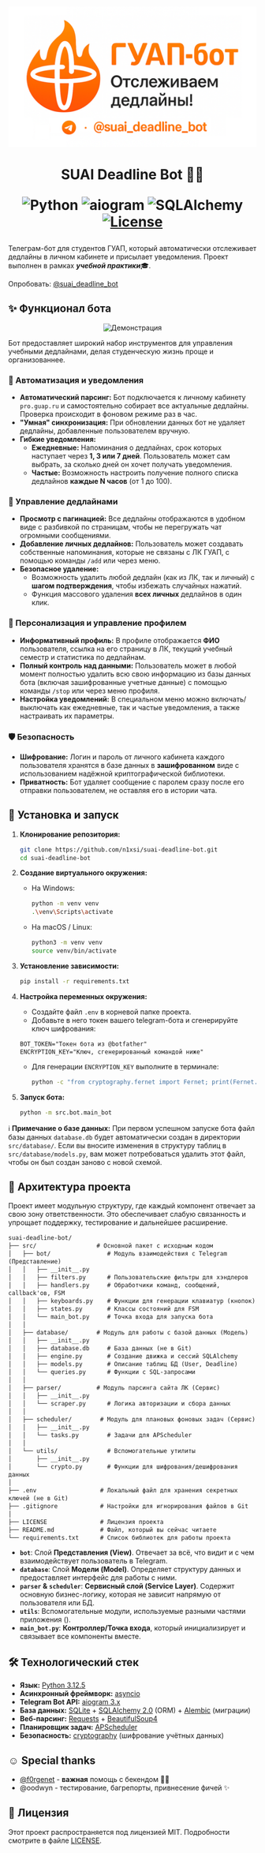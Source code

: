 <h1 align="center">
  <img src="resources/images/preview.png" align="top" alt="Logo">
</h1>

<h1 align="center">
    
  SUAI Deadline Bot 🤖🔥

  ![Python](https://custom-icon-badges.demolab.com/badge/3.10+-ff480d?logo=pythonn&label=Python&labelColor=242523&style=for-the-badge)
  ![aiogram](https://img.shields.io/badge/aiogram-3.x-ff480d?style=for-the-badge&logo=telegram&labelColor=242523)
  ![SQLAlchemy](https://custom-icon-badges.demolab.com/badge/2.0-ff480d?logo=sqlalchemy&label=SQLAlchemy&labelColor=242523&style=for-the-badge)
  [![License](https://custom-icon-badges.demolab.com/badge/MIT-ff480d?logo=law&label=License&labelColor=242523&style=for-the-badge)](LICENSE)
  
</h1>

Телеграм-бот для студентов ГУАП, который автоматически отслеживает дедлайны в личном кабинете и присылает уведомления. Проект выполнен в рамках <b><i>учебной практики</i></b>🎓.

Опробовать: [@suai_deadline_bot](https://t.me/suai_deadline_bot)

## ✨ Функционал бота

<div align="center">
  
  ![Демонстрация](https://i.imgur.com/98pM8ZA.gif)

</div>

Бот предоставляет широкий набор инструментов для управления учебными дедлайнами, делая студенческую жизнь проще и организованнее.

### 🔔 Автоматизация и уведомления

*   **Автоматический парсинг:** Бот подключается к личному кабинету `pro.guap.ru` и самостоятельно собирает все актуальные дедлайны. Проверка происходит в фоновом режиме раз в час.
*   **"Умная" синхронизация:** При обновлении данных бот не удаляет дедлайны, добавленные пользователем вручную.
*   **Гибкие уведомления:**
    *   **Ежедневные:** Напоминания о дедлайнах, срок которых наступает через **1, 3 или 7 дней**. Пользователь может сам выбрать, за сколько дней он хочет получать уведомления.
    *   **Частые:** Возможность настроить получение полного списка дедлайнов **каждые N часов** (от 1 до 100).

### 🔧 Управление дедлайнами

*   **Просмотр с пагинацией:** Все дедлайны отображаются в удобном виде с разбивкой по страницам, чтобы не перегружать чат огромными сообщениями.
*   **Добавление личных дедлайнов:** Пользователь может создавать собственные напоминания, которые не связаны с ЛК ГУАП, с помощью команды `/add` или через меню.
*   **Безопасное удаление:**
    *   Возможность удалить любой дедлайн (как из ЛК, так и личный) с **шагом подтверждения**, чтобы избежать случайных нажатий.
    *   Функция массового удаления **всех личных** дедлайнов в один клик.

### 👤 Персонализация и управление профилем

*   **Информативный профиль:** В профиле отображается **ФИО** пользователя, ссылка на его страницу в ЛК, текущий учебный семестр и статистика по дедлайнам.
*   **Полный контроль над данными:** Пользователь может в любой момент полностью удалить всю свою информацию из базы данных бота (включая зашифрованные учетные данные) с помощью команды `/stop` или через меню профиля.
*   **Настройка уведомлений:** В специальном меню можно включать/выключать как ежедневные, так и частые уведомления, а также настраивать их параметры.

### 🛡 Безопасность

*   **Шифрование:** Логин и пароль от личного кабинета каждого пользователя хранятся в базе данных в **зашифрованном** виде с использованием надёжной криптографической библиотеки.
*   **Приватность:** Бот удаляет сообщение с паролем сразу после его отправки пользователем, не оставляя его в истории чата.

## 🚀 Установка и запуск

1.  **Клонирование репозитория:**
    ```bash
    git clone https://github.com/n1xsi/suai-deadline-bot.git
    cd suai-deadline-bot
    ```

2.  **Создание виртуального окружения:**
    *   На Windows:
        ```bash
        python -m venv venv
        .\venv\Scripts\activate
        ```
    *   На macOS / Linux:
        ```bash
        python3 -m venv venv
        source venv/bin/activate
        ```

3.  **Установление зависимости:**
    ```bash
    pip install -r requirements.txt
    ```

4.  **Настройка переменных окружения:**
    *   Создайте файл `.env` в корневой папке проекта.
    *   Добавьте в него токен вашего telegram-бота и сгенерируйте ключ шифрования:

    ```.env
    BOT_TOKEN="Токен бота из @botfather"
    ENCRYPTION_KEY="Ключ, сгенерированный командой ниже"
    ```
    *   Для генерации `ENCRYPTION_KEY` выполните в терминале:
        ```bash
        python -c "from cryptography.fernet import Fernet; print(Fernet.generate_key().decode())"
        ```

5.  **Запуск бота:**
    ```bash
    python -m src.bot.main_bot
    ```
    
ℹ️ **Примечание о базе данных:**
При первом успешном запуске бота файл базы данных `database.db` будет автоматически создан в директории `src/database/`. Если вы вносите изменения в структуру таблиц в `src/database/models.py`, вам может потребоваться удалить этот файл, чтобы он был создан заново с новой схемой.

## 📂 Архитектура проекта

Проект имеет модульную структуру, где каждый компонент отвечает за свою зону ответственности. Это обеспечивает слабую связанность и упрощает поддержку, тестирование и дальнейшее расширение.

```
suai-deadline-bot/
├── src/                 # Основной пакет с исходным кодом
│   ├── bot/                # Модуль взаимодействия с Telegram (Представление)
│   │   ├── __init__.py
│   │   ├── filters.py      # Пользовательские фильтры для хэндлеров
│   │   ├── handlers.py     # Обработчики команд, сообщений, callback'ов, FSM
│   │   ├── keyboards.py    # Функции для генерации клавиатур (кнопок)
│   │   ├── states.py       # Классы состояний для FSM
│   │   └── main_bot.py     # Точка входа для запуска бота
│   │
│   ├── database/        # Модуль для работы с базой данных (Модель)
│   │   ├── __init__.py
│   │   ├── database.db     # База данных (не в Git)
│   │   ├── engine.py       # Создание движка и сессий SQLAlchemy
│   │   ├── models.py       # Описание таблиц БД (User, Deadline)
│   │   └── queries.py      # Функции с SQL-запросами
│   │
│   ├── parser/          # Модуль парсинга сайта ЛК (Сервис)
│   │   ├── __init__.py
│   │   └── scraper.py      # Логика авторизации и сбора данных
│   │
│   ├── scheduler/        # Модуль для плановых фоновых задач (Сервис)
│   │   ├── __init__.py
│   │   └── tasks.py        # Задачи для APScheduler
│   │
│   └── utils/              # Вспомогательные утилиты
│       ├── __init__.py
│       └── crypto.py       # Функции для шифрования/дешифрования данных
│
├── .env                  # Локальный файл для хранения секретных ключей (не в Git)
├── .gitignore            # Настройки для игнорирования файлов в Git
│
├── LICENSE               # Лицензия проекта
├── README.md             # Файл, который вы сейчас читаете
└── requirements.txt      # Список библиотек для работы проекта
```
*   **`bot`**: Слой **Представления (View)**. Отвечает за всё, что видит и с чем взаимодействует пользователь в Telegram.
*   **`database`**: Слой **Модели (Model)**. Определяет структуру данных и предоставляет интерфейс для работы с ними.
*   **`parser` & `scheduler`**: **Сервисный слой (Service Layer)**. Содержит основную бизнес-логику, которая не зависит напрямую от пользователя или БД.
*   **`utils`**: Вспомогательные модули, используемые разными частями приложения ().
*   **`main_bot.py`**: **Контроллер/Точка входа**, который инициализирует и связывает все компоненты вместе.

## 🛠 Технологический стек

*   **Язык:** [Python 3.12.5](https://www.python.org/downloads/release/python-3125)
*   **Асинхронный фреймворк:** [asyncio](https://docs.python.org/3/library/asyncio.html)
*   **Telegram Bot API:** [aiogram 3.x](https://docs.aiogram.dev/en/v3.22.0)
*   **База данных:** [SQLite](https://www.sqlite.org/docs.html) + [SQLAlchemy 2.0](https://docs.sqlalchemy.org/en/20) (ORM) + [Alembic](https://alembic.sqlalchemy.org/en/latest) (миграции)
*   **Веб-парсинг:** [Requests](https://requests.readthedocs.io/en/latest) + [BeautifulSoup4](https://beautiful-soup-4.readthedocs.io/en/latest)
*   **Планировщик задач:** [APScheduler](https://apscheduler.readthedocs.io/en/stable/userguide.html)
*   **Безопасность:** [cryptography](https://cryptography.io/en/latest) (шифрование учётных данных)

## ☺️ Special thanks
* [@f0rgenet](https://github.com/f0rgenet) - <b>важная</b> помощь с бекендом 🐍🙏
* @oodwyn - тестирование, багрепорты, привнесение фичей ✨

## 📄 Лицензия

Этот проект распространяется под лицензией MIT. Подробности смотрите в файле [LICENSE](LICENSE).
